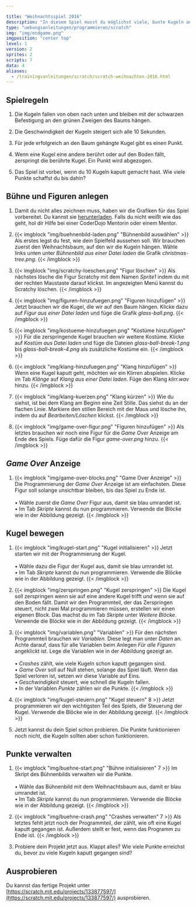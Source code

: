```yaml
---

title: "Weihnachtsspiel 2016"
description: "In diesem Spiel musst du möglichst viele, bunte Kugeln an den Weihnachtsbaum hängen. Wie viele Punkte schaffst du?"
type: "uebungsanleitungen/programmieren/scratch"
img: "img/endgame.png"
imgposition: "center top"
level: 1
version: 2
sprites: 2
scripts: 7
data: 4
aliases:
  - /trainingsanleitungen/scratch/scratch-weihnachten-2016.html
---
```


## Spielregeln

1. Die Kugeln fallen von oben nach unten und bleiben mit der schwarzen Befestigung an den grünen Zweigen des Baums hängen.

1. Die Geschwindigkeit der Kugeln steigert sich alle 10 Sekunden.

1. Für jede erfolgreich an den Baum gehängte Kugel gibt es einen Punkt.

1. Wenn eine Kugel eine andere berührt oder auf den Boden fällt, zerspringt die berührte Kugel. Ein Punkt wird abgezogen.

1. Das Spiel ist vorbei, wenn du 10 Kugeln kaputt gemacht hast. Wie viele Punkte schaffst du bis dahin? 

## Bühne und Figuren anlegen

1. Damit du nicht alles zeichnen muss, haben wir die Grafiken für das Spiel vorbereitet. Du kannst sie [herunterladen](img/weihnachten-2016-grafiken.zip). Falls du nicht weißt wie das geht, hol dir Hilfe bei einer CoderDojo Mentorin oder einem Mentor.

1. {{< imgblock "img/buehnenbild-laden.png" "Bühnenbild auswählen" >}}
Als erstes legst du fest, wie dein Spielfeld aussehen soll. Wir brauchen zuerst den Weihnachtsbaum, auf den wir die Kugeln hängen. Wähle links unten unter *Bühnenbild aus einer Datei laden* die Grafik *christmas-tree.png*.
{{< /imgblock >}}

1. {{< imgblock "img/scratchy-loeschen.png" "Figur löschen" >}}
Als nächstes lösche die Figur Scratchy mit dem Namen *Sprite1* indem du mit der rechten Maustaste darauf klickst. 
Im angezeigten Menü kannst du Scratchy löschen.
{{< /imgblock >}}

1. {{< imgblock "img/figuren-hinzufuegen.png" "Figuren hinzufügen" >}}
Jetzt brauchen wir die Kugel, die wir auf den Baum hängen. Klicke dazu auf *Figur aus einer Datei laden* und füge die Grafik *glass-ball.png*.
{{< /imgblock >}}

1. {{< imgblock "img/kostueme-hinzufuegen.png" "Kostüme hinzufügen" >}}
Für die zerspringende Kugel brauchen wir weitere Kostüme. Klicke auf *Kostüm aus Datei laden* und füge die Dateien *glass-ball-break-1.png* bis *glass-ball-break-4.png* als zusätzliche Kostüme ein.
{{< /imgblock >}}

1. {{< imgblock "img/klang-hinzufuegen.png" "Klang hinzufügen" >}}
Wenn eine Kugel kaputt geht, möchten wir ein Klirren abspielen. Klicke im Tab *Klänge* auf *Klang aus einer Datei laden*. Füge den Klang *klirr.wav* hinzu.
{{< /imgblock >}}

1. {{< imgblock "img/klang-kuerzen.png" "Klang kürzen" >}}
Wie du siehst, ist bei dem Klang am Beginn eine Zeit Stille. Das siehst du an der flachen Linie. Markiere den stillen Bereich mit der Maus und lösche ihn, indem du auf *Bearbeiten/Löschen* klickst. 
{{< /imgblock >}}

1. {{< imgblock "img/game-over-figur.png" "Figuren hinzufügen" >}}
Als letztes brauchen wir noch eine Figur für die *Game Over* Anzeige am Ende des Spiels. Füge dafür die Figur *game-over.png* hinzu.
{{< /imgblock >}}

## *Game Over* Anzeige

1. {{< imgblock "img/game-over-blocks.png" "Game Over Anzeige" >}}
Die Programmierung der *Game Over* Anzeige ist am einfachsten. Diese Figur soll solange unsichtbar bleiben, bis das Spiel zu Ende ist.<br/><br/>
  • Wähle zuerst die *Game Over* Figur aus, damit sie blau umrandet ist.<br/>
  • Im Tab *Skripte* kannst du nun programmieren. Verwende die Blöcke wie in der Abbildung gezeigt.
{{< /imgblock >}}

## Kugel bewegen

1. {{< imgblock "img/kugel-start.png" "Kugel initialisieren" >}}
Jetzt starten wir mit der Programmierung der Kugel.<br/><br/> 
  • Wähle dazu die Figur der Kugel aus, damit sie blau umrandet ist.<br/>
  • Im Tab *Skripte* kannst du nun programmieren. Verwende die Blöcke wie in der Abbildung gezeigt.
{{< /imgblock >}}

1. {{< imgblock "img/zerspringen.png" "Kugel zerspringen" >}}
Die Kugel soll zerspringen wenn sie auf eine andere Kugel trifft *und* wenn sie auf den Boden fällt. Damit wir den Programmteil, der das Zerspringen steuert, nicht zwei Mal programmieren müssen, erstellen wir einen eigenen Block. Das machst du im Tab *Skripte* unter *Weitere Blöcke*. Verwende die Blöcke wie in der Abbildung gezeigt.
{{< /imgblock >}}

1. {{< imgblock "img/variablen.png" "Variablen" >}}
Für den nächsten Programmteil brauchen wir *Variablen*. Diese legt man unter *Daten* an. Achte darauf, dass für alle Variablen beim Anlegen *Für alle Figuren* angeklickt ist. Lege die Variablen wie in der Abbildung gezeigt an.<br/><br/> 
  • *Crashes* zählt, wie viele Kugeln schon kaputt gegangen sind.<br/>
  • *Game Over* soll auf Null stehen, solange das Spiel läuft. Wenn das Spiel verloren ist, setzen wir diese Variable auf Eins.<br/>
  • *Geschwindigkeit* steuert, wie schnell die Kugeln fallen.<br/>
  • In der Variablen *Punkte* zählen wir die Punkte.
{{< /imgblock >}}

1. {{< imgblock "img/kugel-steuern.png" "Kugel steuern" 8 >}}
Jetzt programmieren wir den wichtigsten Teil des Spiels, die Steuerung der Kugel. Verwende die Blöcke wie in der Abbildung gezeigt.
{{< /imgblock >}}

1. Jetzt kannst du dein Spiel schon probieren. Die Punkte funktionieren noch nicht, die Kugeln sollten aber schon funktionieren.

## Punkte verwalten

1. {{< imgblock "img/buehne-start.png" "Bühne initialisieren" 7 >}}
Im Skript des Bühnenbilds verwalten wir die Punkte.<br/><br/> 
  • Wähle das Bühnenbild mit dem Weihnachtsbaum aus, damit er blau umrandet ist.<br/>
  • Im Tab *Skripte* kannst du nun programmieren. Verwende die Blöcke wie in der Abbildung gezeigt.
{{< /imgblock >}}

1. {{< imgblock "img/buehne-crash.png" "Crashes verwalten" 7 >}}
Als letztes fehlt jetzt noch der Programmteil, der zählt, wie oft eine Kugel kaputt gegangen ist. Außerdem stellt er fest, wenn das Programm zu Ende ist.
{{< /imgblock >}}

1. Probiere dein Projekt jetzt aus. Klappt alles? Wie viele Punkte erreichst du, bevor zu viele Kugeln kaputt gegangen sind?

## Ausprobieren

Du kannst das fertige Projekt unter [https://scratch.mit.edu/projects/133877597/](https://scratch.mit.edu/projects/133877597/) ausprobieren.